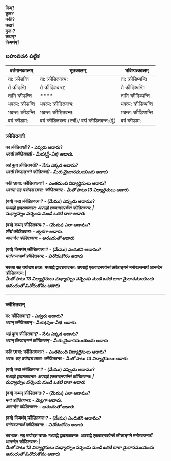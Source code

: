 **किम्?  
कुत्र?  
कति?  
कदा?  
कुत:?  
कथम्?  
किमर्थम्?** 

### బహువచన పట్టిక 

| वर्तमानकालम् | भूतकालम् | भविष्यत्कालम् |
|------------|---------|------------|
| ता: क्रीडन्ति | ता: क्रीडितवत्य: | ता: क्रीडिष्यन्ति |
| ते क्रीडन्ति | ते क्रीडितवन्त:  | ते क्रीडिष्यन्ति |
| तानि क्रीडन्ति | **** | तानि क्रीडिष्यन्ति |
| भवत्य: क्रीडन्ति | भवत्य: क्रीडितवत्य: | भवत्य: क्रीडिष्यन्ति |
| भवन्त: क्रीडन्ति | भवन्त: क्रीडितवन्त: | भवन्त: क्रीडिष्यन्ति |
| वयं क्रीडाम: | वयं क्रीडितवत्य:(स्त्री)/ वयं क्रीडितवन्त:(पुं) | वयं क्रीडाम: |


### क्रीडितवती 
**का क्रीडितवती? - ఎవ్వరు ఆడారు?  
*भवती क्रीडितवती - మీరు(స్త్రీ-ఏక) ఆడారు.***  

**अहं कुत्र क्रीडितवती? - నేను ఎక్కడ ఆడాను?  
*भवती क्रिडाङ्गने क्रीडितवती - మీరు మైదానముయందు ఆడారు***  

**कति छात्रा: क्रीडितवत्य:? - ఎంతమంది విద్యార్థినులు ఆడారు?  
*भवत्या सह त्रयोदश छात्रा: क्रीडितवत्य:- మీతో పాటు 13 విద్యార్థినులు ఆడారు***  

**(वयं) कदा क्रीडितवत्य:? - (మేము) ఎప్పుడు ఆడాము?  
*मध्याह्णे द्वादशवादनत: अपराह्णे एकवादनपर्यन्तं क्रीडितवत्य: |  
మధ్యాహ్నం పన్నెండు నుండి ఒకటి దాకా ఆడారు***  

**(वयं) कथम् क्रीडितवत्य:? - (మేము) ఎలా ఆడాము?  
*शीघ्रं क्रीडितवत्य: - త్వరగా ఆడారు.  
आनन्देन क्रीडितवत्य: - ఆనందంతో ఆడారు***  

**(वयं) किमर्थम् क्रीडितवत्य:? -  (మేము) ఎందుకని ఆడాము?  
*मनोरञ्जनार्थं क्रीडितवत्य: - వినోదంకోసం ఆడారు***  

**भवत्या सह त्रयोदश छात्रा: मध्याह्णे द्वादशवादनत: अपराह्णे एकवादनपर्यन्तं क्रीडाङ्गने मनोरञ्जनार्थं आनन्देन क्रीडितवत्य: |  
*మీతో పాటు 13 విద్యార్థినులు మధ్యాహ్నం పన్నెండు నుండి ఒకటి దాకా మైదానముయందు
 ఆనందంతో వినోదంకోసం ఆడారు***  

**************************
### क्रीडितवान्

**क: क्रीडितवान्? - ఎవ్వరు ఆడారు?  
*भवान् क्रीडितवान् - మీరు(పుం-ఏక) ఆడారు.***  

**अहं कुत्र क्रीडितवान्? - నేను ఎక్కడ ఆడాను?  
*भवान् क्रिडाङ्गने क्रीडितवान् - మీరు మైదానముయందు ఆడారు***  

**कति छात्रा: क्रीडितवन्त:? - ఎంతమంది విద్యార్థినులు ఆడారు?  
*भवत: सह त्रयोदश छात्रा: क्रीडितवन्त:- మీతో పాటు 13 విద్యార్థినులు ఆడారు***  

**(वयं) कदा क्रीडितवन्त:? - (మేము) ఎప్పుడు ఆడాము?  
*मध्याह्णे द्वादशवादनत: अपराह्णे एकवादनपर्यन्तं क्रीडितवन्त: |  
మధ్యాహ్నం పన్నెండు నుండి ఒకటి దాకా ఆడారు***  

**(वयं) कथम् क्रीडितवन्त:? - (మేము) ఎలా ఆడాము?  
*मन्दं क्रीडितवन्त: - మెల్లగా ఆడారు.  
आनन्देन क्रीडितवन्त: - ఆనందంతో ఆడారు***  

**(वयं) किमर्थम् क्रीडितवन्त:? -  (మేము) ఎందుకని ఆడాము?  
*मनोरञ्जनार्थं क्रीडितवन्त: - వినోదంకోసం ఆడారు***  

**भवभवत: सह त्रयोदश छात्रा: मध्याह्णे द्वादशवादनत: अपराह्णे एकवादनपर्यन्तं क्रीडाङ्गने मनोरञ्जनार्थं आनन्देन क्रीडितवन्त: |  
*మీతో పాటు 13 విద్యార్థినులు మధ్యాహ్నం పన్నెండు నుండి ఒకటి దాకా మైదానముయందు
 ఆనందంతో వినోదంకోసం ఆడారు*** 

